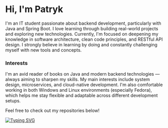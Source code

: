 # Hi, I'm Patryk
I'm an IT student passionate about backend development, particularly with Java and Spring Boot. I love learning through building real-world projects and exploring new technologies. Currently, I'm focused on deepening my knowledge in software architecture, clean code principles, and RESTful API design. I strongly believe in learning by doing and constantly challenging myself with new tools and concepts.

### Interests
I'm an avid reader of books on Java and modern backend technologies — always aiming to sharpen my skills. My main interests include system design, microservices, and cloud-native development. I'm also comfortable working in both Windows and Linux environments (especially Fedora), which helps me stay flexible and adaptable across different development setups.

Feel free to check out my repositories below!


[![Typing SVG](https://readme-typing-svg.herokuapp.com?font=Fira+Code&duration=3000&pause=500&color=00F700&center=true&vCenter=true&width=435&lines=Hi%2C+I'm+Patryk;Backend+Developer+%7C+Java+%7C+Spring+Boot)](https://git.io/typing-svg)
